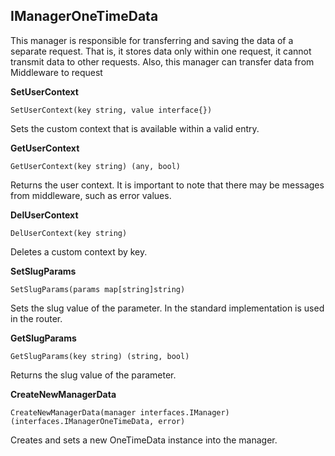 ## IManagerOneTimeData
This manager is responsible for transferring and saving the data of a separate request.
That is, it stores data only within one request, it cannot transmit 
data to other requests. Also, this manager can transfer data from Middleware 
to request

__SetUserContext__
```
SetUserContext(key string, value interface{})
```
Sets the custom context that is available within a valid entry.

__GetUserContext__
```
GetUserContext(key string) (any, bool)
```
Returns the user context. It is important to note that there may be 
messages from middleware, such as error values.

__DelUserContext__
```
DelUserContext(key string)
```
Deletes a custom context by key.

__SetSlugParams__
```
SetSlugParams(params map[string]string)
```
Sets the slug value of the parameter. In the standard implementation is used 
in the router.

__GetSlugParams__
```
GetSlugParams(key string) (string, bool)
```
Returns the slug value of the parameter.

__CreateNewManagerData__
```
CreateNewManagerData(manager interfaces.IManager) (interfaces.IManagerOneTimeData, error)
```
Creates and sets a new OneTimeData instance into the manager.
